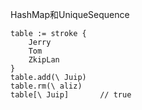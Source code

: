 
HashMap和UniqueSequence

```
table := stroke {
	Jerry
	Tom
	ZkipLan
}
table.add(\ Juip)
table.rm(\ aliz)
table[\ Juip]		// true
```